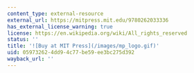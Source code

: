 ```yaml
---
content_type: external-resource
external_url: https://mitpress.mit.edu/9780262033336
has_external_license_warning: true
license: https://en.wikipedia.org/wiki/All_rights_reserved
status: ''
title: '![Buy at MIT Press](/images/mp_logo.gif)'
uid: 05973262-4dd9-4c77-be59-ee3bc275d392
wayback_url: ''
---
```

